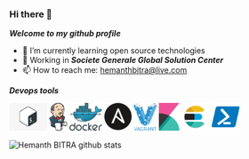 ### Hi there 👋

__*Welcome to my github profile*__  

<!--
**hemanth22/hemanth22** is a ✨ _special_ ✨ repository because its `README.md` (this file) appears on your GitHub profile.
Here are some ideas to get you started:

- 🔭 I’m currently working on ...
- 🌱 I’m currently learning ...
- 👯 I’m looking to collaborate on ...
- 🤔 I’m looking for help with ...
- 💬 Ask me about ...
- 📫 How to reach me: ...
- 😄 Pronouns: ...
- ⚡ Fun fact: ...
-->
- 🌱 I’m currently learning open source technologies
- 🔭 Working in __*Societe Generale Global Solution Center*__
- 📫 How to reach me: hemanthbitra@live.com

__*Devops tools*__  

<code><img height="50" src="https://raw.githubusercontent.com/hemanth22/Images/master/bash.jpg"></code>
<code><img height="50" src="https://raw.githubusercontent.com/hemanth22/Images/master/jenkins.png"></code>
<code><img height="50" src="https://raw.githubusercontent.com/hemanth22/Images/master/docker.png"></code>
<code><img height="50" src="https://github.com/hemanth22/Images/blob/master/ansiblesss.png"></code>
<code><img height="50" src="https://raw.githubusercontent.com/hemanth22/Images/master/Vagrant.png"></code>
<code><img height="50" src="https://raw.githubusercontent.com/hemanth22/Images/master/kibana.png"></code>
<code><img height="50" src="https://raw.githubusercontent.com/hemanth22/Images/master/elasticsearch.png"></code>
<code><img height="50" src="https://raw.githubusercontent.com/hemanth22/Images/master/powershell.png"></code>




![Hemanth BITRA github stats](https://github-readme-stats.vercel.app/api?username=hemanth22&show_icons=true&hide_border=true)
